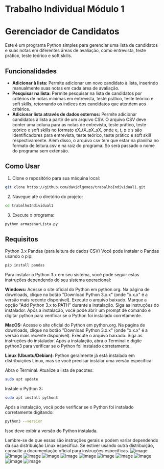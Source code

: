 <h1>Trabalho Individual Módulo 1</h1>

# Gerenciador de Candidatos

Este é um programa Python simples para gerenciar uma lista de candidatos e suas notas em diferentes áreas de avaliação, como entrevista, teste prático, teste teórico e soft skills.

## Funcionalidades

- **Adicionar à lista:** Permite adicionar um novo candidato à lista, inserindo manualmente suas notas em cada área de avaliação.
- **Pesquisar na lista:** Permite pesquisar na lista de candidatos por critérios de notas mínimas em entrevista, teste prático, teste teórico e soft skills, retornando os índices dos candidatos que atendem aos critérios.
- **Adicionar lista através de dados externos:** Permite adicionar candidatos à lista a partir de um arquivo CSV. O arquivo CSV deve conter uma coluna para as notas de entrevista, teste prático, teste teórico e soft skills no formato eX_tX_pX_sX, onde e, t, p e s são identificadores para entrevista, teste teórico, teste prático e soft skill respectivamente. Além disso, o arquivo csv tem que estar na planilha no formato de leitura.csv e na raiz do programa. Só será passado o nome do programa sem extensão.

## Como Usar

1. Clone o repositório para sua máquina local:

```bash
git clone https://github.com/davidlgomes/trabalhoIndividual1.git
```
2. Navegue até o diretório do projeto:
```bash
cd trabalhoIndividual1
```
3. Execute o programa:
```bash
python armazenarLista.py
```
## Requisitos
Python 3.x
Pandas (para leitura de dados CSV)
Você pode instalar o Pandas usando o pip:
```bash
pip install pandas
```
Para instalar o Python 3.x em seu sistema, você pode seguir estas instruções dependendo do seu sistema operacional:

**Windows:**
Acesse o site oficial do Python em python.org.
Na página de downloads, clique no botão "Download Python 3.x.x" (onde "x.x.x" é a versão mais recente disponível).
Execute o arquivo baixado.
Marque a opção "Add Python 3.x to PATH" durante a instalação.
Siga as instruções do instalador.
Após a instalação, você pode abrir um prompt de comando e digitar python para verificar se o Python foi instalado corretamente.

**MacOS:**
Acesse o site oficial do Python em python.org.
Na página de downloads, clique no botão "Download Python 3.x.x" (onde "x.x.x" é a versão mais recente disponível).
Execute o arquivo baixado.
Siga as instruções do instalador.
Após a instalação, abra o Terminal e digite python3 para verificar se o Python foi instalado corretamente.

**Linux (Ubuntu/Debian):**
Python geralmente já está instalado em distribuições Linux, mas se você precisar instalar uma versão específica:

Abra o Terminal.
Atualize a lista de pacotes:
```bash
sudo apt update
```
Instale o Python 3:
```bash
sudo apt install python3
```
Após a instalação, você pode verificar se o Python foi instalado corretamente digitando:
```bash
python3 --version
```
Isso deve exibir a versão do Python instalada.

Lembre-se de que essas são instruções gerais e podem variar dependendo da sua distribuição Linux específica. Se estiver usando outra distribuição, consulte a documentação oficial para instruções específicas.
![image](https://github.com/davidlgomes/trabalhoIndividual1/assets/47571290/d38a7e89-acfc-472a-a24d-712aa2ddc863)
![image](https://github.com/davidlgomes/trabalhoIndividual1/assets/47571290/46880f94-214d-48f1-a405-a461e15da756)
![image](https://github.com/davidlgomes/trabalhoIndividual1/assets/47571290/507f335e-3414-45c4-8c12-17804bccea12)
![image](https://github.com/davidlgomes/trabalhoIndividual1/assets/47571290/e53d58c4-2285-4321-8f55-4115e679beab)
![image](https://github.com/davidlgomes/trabalhoIndividual1/assets/47571290/7b57315b-4bf9-481c-8c24-4414be9581ce)
![image](https://github.com/davidlgomes/trabalhoIndividual1/assets/47571290/6a63f33d-7d57-4d6e-98c7-7ef12af8f842)
![image](https://github.com/davidlgomes/trabalhoIndividual1/assets/47571290/15b25242-9187-4317-bd0f-ad5505d91eed)
![image](https://github.com/davidlgomes/trabalhoIndividual1/assets/47571290/4392401c-ceec-4679-99ca-a8a27e3c1346)
![image](https://github.com/davidlgomes/trabalhoIndividual1/assets/47571290/a13ffd35-4f07-4bc2-b984-c82b993760fa)
![image](https://github.com/davidlgomes/trabalhoIndividual1/assets/47571290/5b28588f-cbde-4985-9218-01c61f6e8421)
![image](https://github.com/davidlgomes/trabalhoIndividual1/assets/47571290/7cd5bb69-bd0f-4cbd-96dc-cfdd39b8a9d6)


